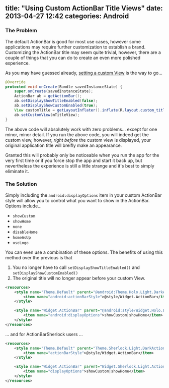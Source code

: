 title: "Using Custom ActionBar Title Views"
date: 2013-04-27 12:42
categories: Android
---
### The Problem
The default ActionBar is good for most use cases, however some applications may require further customization to establish a brand. Customizing the ActionBar title may seem quite trivial, however, there are a couple of things that you can do to create an even more polished experience.

As you may have guessed already, [setting a custom View][1] is the way to go...

```java
@Override
protected void onCreate(Bundle savedInstanceState) {
    super.onCreate(savedInstanceState);
    ActionBar ab = getActionBar();
    ab.setDisplayShowTitleEnabled(false);
    ab.setDisplayShowCustomEnabled(true);
    View customTitle = getLayoutInflater().inflate(R.layout.custom_title, null);
    ab.setCustomView(mTitleView);
}
```

The above code will absolutely work with zero problems... <!--more-->except for one minor, minor detail. If you run the above code, you will indeed get the custom view, however, *right before* the custom view is displayed, your original application title will breifly make an appearance.

Granted this will probably only be noticeable when you run the app for the very first time or if you force stop the app and start it back up, but nevertheless the experience is still a little strange and it's best to simply eliminate it.

### The Solution
Simply including the `android:displayOptions` item in your custom ActionBar style will allow you to control what you want to show in the ActionBar. Options include...

+ `showCustom`
+ `showHome`
+ `none`
+ `disableHome`
+ `homeAsUp`
+ `useLogo`

You can even use a combination of these options. The benefits of using this method over the previous is that

1. You no longer have to call `setDisplayShowTitleEnabled()` and `setDisplayShowCustomEnabled()`
2. The original title will no longer appear before your custom View.


```xml
<resources>
    <style name="Theme.Default" parent="@android:Theme.Holo.Light.DarkActionBar">
        <item name="android:actionBarStyle">@style/Widget.ActionBar</item>
    </style>

    <style name="Widget.ActionBar" parent="@android:style/Widget.Holo.Light.ActionBar.Solid.Inverse">
        <item name="android:displayOptions">showCustom|showHome</item>
    </style>
</resources>
```

... and for ActionBarSherlock users ...

```xml
<resources>
    <style name="Theme.Default" parent="Theme.Sherlock.Light.DarkActionBar">
        <item name="actionBarStyle">@style/Widget.ActionBar</item>
    </style>

    <style name="Widget.ActionBar" parent="Widget.Sherlock.Light.ActionBar.Solid.Inverse">
        <item name="displayOptions">showCustom|showHome</item>
    </style>
</resources>
```
[1]: http://developer.android.com/reference/android/app/ActionBar.html#setCustomView(android.view.View)
